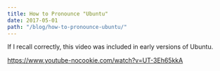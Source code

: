 ```yaml
---
title: How to Pronounce "Ubuntu"
date: 2017-05-01
path: "/blog/how-to-pronounce-ubuntu/"
---
```


If I recall correctly, this video was included in early versions of Ubuntu.

https://www.youtube-nocookie.com/watch?v=UT-3Eh65kkA
